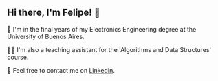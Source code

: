 ## Hi there, I'm Felipe! 👋
:pencil: I'm in the final years of my Electronics Engineering degree at the University of Buenos Aires.

:man_teacher: I'm also a teaching assistant for the 'Algorithms and Data Structures' course.

:busts_in_silhouette: Feel free to contact me on [LinkedIn](www.linkedin.com/in/felipeperassi).
